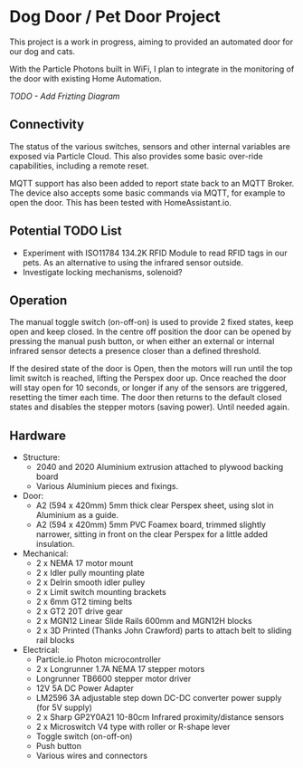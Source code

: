 # Dog Door / Pet Door Project

This project is a work in progress, aiming to provided an automated door for our dog and cats.

With the Particle Photons built in WiFi, I plan to integrate in the monitoring of the door with existing Home Automation.

*TODO - Add Frizting Diagram*

## Connectivity

The status of the various switches, sensors and other internal variables are exposed via Particle Cloud. This also provides some basic over-ride capabilities, including a remote reset.

MQTT support has also been added to report state back to an MQTT Broker. The device also accepts some basic commands via MQTT, for example to open the door. This has been tested with HomeAssistant.io.

## Potential TODO List

* Experiment with ISO11784 134.2K RFID Module to read RFID tags in our pets. As an alternative to using the infrared sensor outside.
* Investigate locking mechanisms, solenoid?

## Operation

The manual toggle switch (on-off-on) is used to provide 2 fixed states, keep open and keep closed. In the centre off position the door can be opened by pressing the manual push button, or when either an external or internal infrared sensor detects a presence closer than a defined threshold.

If the desired state of the door is Open, then the motors will run until the top limit switch is reached, lifting the Perspex door up. Once reached the door will stay open for 10 seconds, or longer if any of the sensors are triggered, resetting the timer each time. The door then returns to the default closed states and disables the stepper motors (saving power). Until needed again.

## Hardware

* Structure:
  * 2040 and 2020 Aluminium extrusion attached to plywood backing board
  * Various Aluminium pieces and fixings. 
* Door:
  * A2 (594 x 420mm) 5mm thick clear Perspex sheet, using slot in Aluminium as a guide.
  * A2 (594 x 420mm) 5mm PVC Foamex board, trimmed slightly narrower, sitting in front on the clear Perspex for a little added insulation.
* Mechanical:
  * 2 x NEMA 17 motor mount
  * 2 x Idler pully mounting plate
  * 2 x Delrin smooth idler pulley
  * 2 x Limit switch mounting brackets
  * 2 x 6mm GT2 timing belts
  * 2 x GT2 20T drive gear
  * 2 x MGN12 Linear Slide Rails 600mm and MGN12H blocks
  * 2 x 3D Printed (Thanks John Crawford) parts to attach belt to sliding rail blocks
* Electrical:
  * Particle.io Photon microcontroller
  * 2 x Longrunner 1.7A NEMA 17 stepper motors
  * Longrunner TB6600 stepper motor driver
  * 12V 5A DC Power Adapter
  * LM2596 3A adjustable step down DC-DC converter power supply (for 5V supply)
  * 2 x Sharp GP2Y0A21 10-80cm Infrared proximity/distance sensors
  * 2 x Microswitch V4 type with roller or R-shape lever
  * Toggle switch (on-off-on)
  * Push button
  * Various wires and connectors
